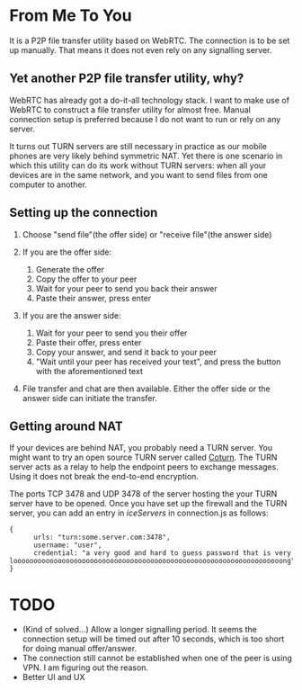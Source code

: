 # From Me To You
It is a P2P file transfer utility based on WebRTC. The connection is to be set up manually. That means it does not even rely on any signalling server.

## Yet another P2P file transfer utility, why?
WebRTC has already got a do-it-all technology stack. I want to make use of WebRTC to construct a file transfer utility for almost free. Manual connection setup is preferred because I do not want to run or rely on any server.

It turns out TURN servers are still necessary in practice as our mobile phones are very likely behind symmetric NAT. Yet there is one scenario in which this utility can do its work without TURN servers: when all your devices are in the same network, and you want to send files from one computer to another.

## Setting up the connection
1. Choose "send file"(the offer side) or "receive file"(the answer side)
2. If you are the offer side:

    1. Generate the offer
    2. Copy the offer to your peer
    3. Wait for your peer to send you back their answer
    4. Paste their answer, press enter
3. If you are the answer side:

    1. Wait for your peer to send you their offer
    2. Paste their offer, press enter
    3. Copy your answer, and send it back to your peer
    4. "Wait until your peer has received your text", and press the button with the aforementioned text 
4. File transfer and chat are then available. Either the offer side or the answer side can initiate the transfer. 

## Getting around NAT
If your devices are behind NAT, you probably need a TURN server. You might want to try an open source TURN server called [Coturn](https://github.com/coturn/coturn). The TURN server acts as a relay to help the endpoint peers to exchange messages. Using it does not break the end-to-end encryption.

The ports TCP 3478 and UDP 3478 of the server hosting the your TURN server have to be opened. Once you have set up the firewall and the TURN server, you can add an entry in *iceServers* in connection.js as follows:
```
{
      urls: "turn:some.server.com:3478",
      username: "user",
      credential: "a very good and hard to guess password that is very looooooooooooooooooooooooooooooooooooooooooooooooooooooooooooooooooong"
}

```

# TODO
- (Kind of solved...) Allow a longer signalling period. It seems the connection setup will be timed out after 10 seconds, which is too short for doing manual offer/answer. 
- The connection still cannot be established when one of the peer is using VPN. I am figuring out the reason.
- Better UI and UX
